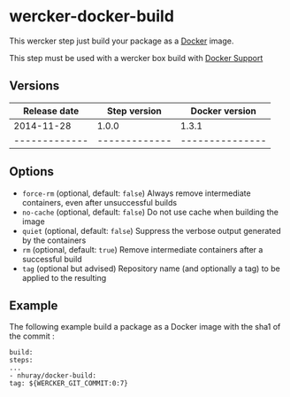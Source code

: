 # wercker-docker-build

This wercker step just build your package as a [Docker](https://docs.docker.com/reference/commandline/cli/#build) image.

This step must be used with a wercker box build with [Docker Support](http://devcenter.wercker.com/articles/docker)


## Versions

| Release date | Step version | Docker version |
| -------------| -------------| ---------------|
| 2014-11-28   | 1.0.0        | 1.3.1          |
| -------------| -------------| ---------------|


## Options

* `force-rm` (optional, default: `false`) Always remove intermediate containers, even after unsuccessful builds
* `no-cache` (optional, default: `false`) Do not use cache when building the image
* `quiet` (optional, default: `false`) Suppress the verbose output generated by the containers
* `rm` (optional, default: `true`)  Remove intermediate containers after a successful build
* `tag` (optional but advised) Repository name (and optionally a tag) to be applied to the resulting

## Example


The following example build a package as a Docker image with the sha1 of the commit :

```
build:
steps:
...
- nhuray/docker-build:
tag: ${WERCKER_GIT_COMMIT:0:7}
```
